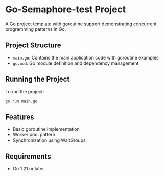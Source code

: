 # Go-Semaphore-test Project

A Go project template with goroutine support demonstrating concurrent programming patterns in Go.

## Project Structure

- `main.go`: Contains the main application code with goroutine examples
- `go.mod`: Go module definition and dependency management

## Running the Project

To run the project:

```bash
go run main.go
```

## Features

- Basic goroutine implementation
- Worker pool pattern
- Synchronization using WaitGroups

## Requirements

- Go 1.21 or later
